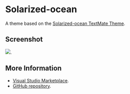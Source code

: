 # Solarized-ocean

A theme based on the [Solarized-ocean TextMate Theme](http://colorsublime.com/theme/Solarized-ocean).


## Screenshot
![](https://raw.githubusercontent.com/gerane/VSCodeThemes/master/gerane.Theme-Solarized-ocean/screenshot.png).


## More Information
* [Visual Studio Marketplace](https://marketplace.visualstudio.com/items/gerane.Theme-Solarized-ocean).
* [GitHub repository](https://github.com/gerane/VSCodeThemes).
